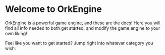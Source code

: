 # Welcome to OrkEngine

OrkEngine is a powerful game engine, and these are the docs! Here you will find all info needed to both get started, and modify the game engine to your own liking!

Feel like you want to get started? Jump right into whatever category you wish:
